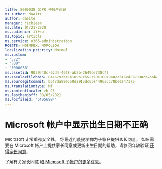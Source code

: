 ```yaml
---
title: 8000038 GDPR 子帐户验证
ms.author: daeite
author: daeite
manager: jackiesm
ms.date: 04/21/2020
ms.audience: ITPro
ms.topic: article
ms.service: o365-administration
ROBOTS: NOINDEX, NOFOLLOW
localization_priority: Normal
ms.custom:
- "772"
- "788"
- "8000038"
ms.assetid: 9039e40c-62d4-4658-ab5b-2649ba738c40
ms.openlocfilehash: 844679cba6b109a2c552c38e1884040cd545cd260930eb7aabed6ed0911c8a50
ms.sourcegitcommit: b5f7da89a650d2915dc652449623c78be6247175
ms.translationtype: MT
ms.contentlocale: zh-CN
ms.lasthandoff: 08/05/2021
ms.locfileid: "54056984"
---
```

# <a name="date-of-birth-displayed-in-your-microsoft-account-is-incorrect"></a>Microsoft 帐户中显示出生日期不正确

Microsoft 非常重视安全性。 你最近可能提示你为子帐户提供家长同意。 如果需要在 Microsoft 帐户上提供家长同意或更新出生日期的帮助，请参阅年龄验证 [获得家长同意](https://go.microsoft.com/fwlink/p/?linkid=874364)。
  
了解有关家长同意 [和 Microsoft 子帐户的更多信息](https://go.microsoft.com/fwlink/p/?linkid=874365)。
  